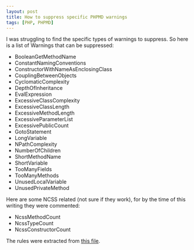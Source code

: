 ```yaml
---
layout: post
title: How to suppress specific PHPMD warnings
tags: [PHP, PHPMD]
---
```


I was struggling to find the specific types of warnings to suppress. So here is a list of Warnings that can be suppressed:

- BooleanGetMethodName
- ConstantNamingConventions
- ConstructorWithNameAsEnclosingClass
- CouplingBetweenObjects
- CyclomaticComplexity
- DepthOfInheritance
- EvalExpression
- ExcessiveClassComplexity
- ExcessiveClassLength
- ExcessiveMethodLength
- ExcessiveParameterList
- ExcessivePublicCount
- GotoStatement
- LongVariable
- NPathComplexity
- NumberOfChildren
- ShortMethodName
- ShortVariable
- TooManyFields
- TooManyMethods
- UnusedLocalVariable
- UnusedPrivateMethod

Here are some NCSS related (not sure if they work), for by the time of this writing they were commented:

- NcssMethodCount
- NcssTypeCount
- NcssConstructorCount

The rules were extracted from [this file](https://github.com/DallasMuseumArt/DMA-Friends/blob/master/build/phpmd.xml).
